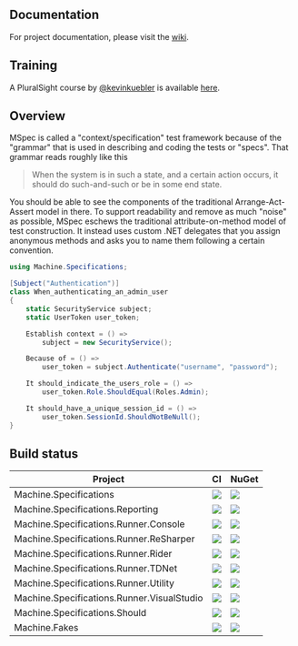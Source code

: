 ## Documentation

For project documentation, please visit the [wiki](https://github.com/machine/machine.specifications/wiki).

## Training

A PluralSight course by [@kevinkuebler](https://github.com/kevinkuebler) is available [here](https://www.pluralsight.com/courses/expressive-testing-dotnet-mspec).

## Overview
MSpec is called a "context/specification" test framework because of the "grammar" that is used in describing and coding the tests or "specs". That grammar reads roughly like this

> When the system is in such a state, and a certain action occurs, it should do such-and-such or be in some end state.

You should be able to see the components of the traditional Arrange-Act-Assert model in there. To support readability and remove as much "noise" as possible, MSpec eschews the traditional attribute-on-method model of test construction. It instead uses custom .NET delegates that you assign anonymous methods and asks you to name them following a certain convention.

```csharp
using Machine.Specifications;

[Subject("Authentication")]
class When_authenticating_an_admin_user
{
    static SecurityService subject;
    static UserToken user_token;

    Establish context = () => 
        subject = new SecurityService();

    Because of = () =>
        user_token = subject.Authenticate("username", "password");

    It should_indicate_the_users_role = () =>
        user_token.Role.ShouldEqual(Roles.Admin);

    It should_have_a_unique_session_id = () =>
        user_token.SessionId.ShouldNotBeNull();
}
```

## Build status

Project | CI | NuGet
-- | -- | --
Machine.Specifications | [![](https://img.shields.io/appveyor/ci/machine-specifications/machine-specifications.svg)](https://ci.appveyor.com/project/machine-specifications/machine-specifications) | [![](https://img.shields.io/nuget/v/Machine.Specifications.svg)](https://www.nuget.org/packages/machine.specifications)
Machine.Specifications.Reporting | [![](https://img.shields.io/appveyor/ci/machine-specifications/machine-specifications.svg)](https://ci.appveyor.com/project/machine-specifications/machine-specifications) | [![](https://img.shields.io/nuget/v/Machine.Specifications.Reporting.svg)](https://www.nuget.org/packages/machine.specifications.reporting)
Machine.Specifications.Runner.Console | [![](https://img.shields.io/appveyor/ci/machine-specifications/machine-specifications.svg)](https://ci.appveyor.com/project/machine-specifications/machine-specifications) | [![](https://img.shields.io/nuget/v/Machine.Specifications.Runner.Console.svg)](https://www.nuget.org/packages/machine.specifications.runner.console)
Machine.Specifications.Runner.ReSharper | [![](https://github.com/machine/machine.specifications.runner.resharper/workflows/build/badge.svg)](https://github.com/machine/machine.specifications.runner.resharper/actions) | [![](https://img.shields.io/resharper/v/Machine.Specifications.Runner.Resharper9.svg)](https://plugins.jetbrains.com/plugin/11639-machine-specifications-for-resharper)
Machine.Specifications.Runner.Rider | [![](https://github.com/machine/machine.specifications.runner.resharper/workflows/build/badge.svg)](https://github.com/machine/machine.specifications.runner.resharper/actions) | [![](https://img.shields.io/jetbrains/plugin/v/11528-machine-specifications.svg?label=rider)](https://plugins.jetbrains.com/plugin/11528-machine-specifications-for-rider)
Machine.Specifications.Runner.TDNet | [![](https://img.shields.io/appveyor/ci/machine-specifications/machine-specifications.svg)](https://ci.appveyor.com/project/machine-specifications/machine-specifications) | [![](https://img.shields.io/nuget/v/Machine.Specifications.Runner.TDNet.svg)](https://www.nuget.org/packages/machine.specifications.runner.tdnet)
Machine.Specifications.Runner.Utility | [![](https://img.shields.io/appveyor/ci/machine-specifications/machine-specifications.svg)](https://ci.appveyor.com/project/machine-specifications/machine-specifications) | [![](https://img.shields.io/nuget/v/Machine.Specifications.Runner.Utility.svg)](https://www.nuget.org/packages/machine.specifications.runner.utility)
Machine.Specifications.Runner.VisualStudio | [![](https://img.shields.io/appveyor/ci/machine-specifications/machine-specifications-runner-visualstudio.svg)](https://ci.appveyor.com/project/machine-specifications/machine-specifications-runner-visualstudio) | [![](https://img.shields.io/nuget/v/Machine.Specifications.Runner.VisualStudio.svg)](https://www.nuget.org/packages/machine.specifications.runner.visualstudio)
Machine.Specifications.Should | [![](https://img.shields.io/appveyor/ci/machine-specifications/machine-specifications.svg)](https://ci.appveyor.com/project/machine-specifications/machine-specifications) | [![](https://img.shields.io/nuget/v/Machine.Specifications.Should.svg)](https://www.nuget.org/packages/machine.specifications.should)
Machine.Fakes | [![](https://img.shields.io/appveyor/ci/machine-specifications/machine-fakes.svg)](https://ci.appveyor.com/project/machine-specifications/machine-fakes) | [![](https://img.shields.io/nuget/v/Machine.Fakes.svg)](https://www.nuget.org/packages/machine.fakes)
